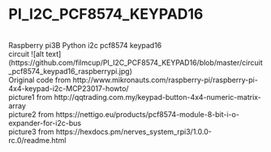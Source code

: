 # PI_I2C_PCF8574_KEYPAD16
</br>
Raspberry pi3B Python i2c pcf8574 keypad16
</br>
circuit
![alt text](https://github.com/filmcup/PI_I2C_PCF8574_KEYPAD16/blob/master/circuit_pcf8574_keypad16_raspberrypi.jpg)

</br>
Original code from http://www.mikronauts.com/raspberry-pi/raspberry-pi-4x4-keypad-i2c-MCP23017-howto/
</br>
picture1 from http://qqtrading.com.my/keypad-button-4x4-numeric-matrix-array
</br>
picture2 from https://nettigo.eu/products/pcf8574-module-8-bit-i-o-expander-for-i2c-bus
</br>
picture3 from https://hexdocs.pm/nerves_system_rpi3/1.0.0-rc.0/readme.html
</br>
